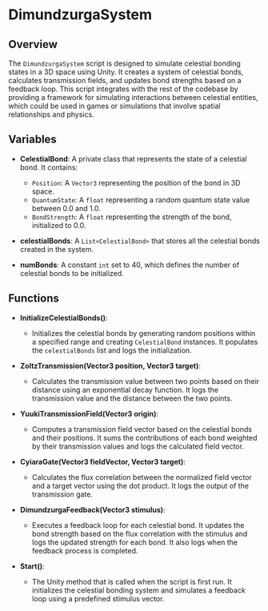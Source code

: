 # DimundzurgaSystem

## Overview
The `DimundzurgaSystem` script is designed to simulate celestial bonding states in a 3D space using Unity. It creates a system of celestial bonds, calculates transmission fields, and updates bond strengths based on a feedback loop. This script integrates with the rest of the codebase by providing a framework for simulating interactions between celestial entities, which could be used in games or simulations that involve spatial relationships and physics.

## Variables

- **CelestialBond**: A private class that represents the state of a celestial bond. It contains:
  - `Position`: A `Vector3` representing the position of the bond in 3D space.
  - `QuantumState`: A `float` representing a random quantum state value between 0.0 and 1.0.
  - `BondStrength`: A `float` representing the strength of the bond, initialized to 0.0.

- **celestialBonds**: A `List<CelestialBond>` that stores all the celestial bonds created in the system.

- **numBonds**: A constant `int` set to 40, which defines the number of celestial bonds to be initialized.

## Functions

- **InitializeCelestialBonds()**: 
  - Initializes the celestial bonds by generating random positions within a specified range and creating `CelestialBond` instances. It populates the `celestialBonds` list and logs the initialization.

- **ZoltzTransmission(Vector3 position, Vector3 target)**:
  - Calculates the transmission value between two points based on their distance using an exponential decay function. It logs the transmission value and the distance between the two points.

- **YuukiTransmissionField(Vector3 origin)**:
  - Computes a transmission field vector based on the celestial bonds and their positions. It sums the contributions of each bond weighted by their transmission values and logs the calculated field vector.

- **CyiaraGate(Vector3 fieldVector, Vector3 target)**:
  - Calculates the flux correlation between the normalized field vector and a target vector using the dot product. It logs the output of the transmission gate.

- **DimundzurgaFeedback(Vector3 stimulus)**:
  - Executes a feedback loop for each celestial bond. It updates the bond strength based on the flux correlation with the stimulus and logs the updated strength for each bond. It also logs when the feedback process is completed.

- **Start()**:
  - The Unity method that is called when the script is first run. It initializes the celestial bonding system and simulates a feedback loop using a predefined stimulus vector.
